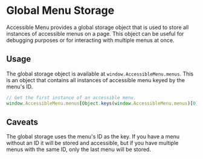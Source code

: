 # Global Menu Storage

Accessible Menu provides a global storage object that is used to store all instances of accessible menus on a page. This object can be useful for debugging purposes or for interacting with multiple menus at once.

## Usage

The global storage object is available at `window.AccessibleMenu.menus`. This is an object that contains all instances of accessible menu keyed by the menu's ID.

```js
// Get the first instance of an accessible menu.
window.AccessibleMenu.menus[Object.keys(window.AccessibleMenu.menus)[0]];
```

## Caveats

The global storage uses the menu's ID as the key. If you have a menu without an ID it will be stored and accessible, but if you have multiple menus with the same ID, only the last menu will be stored.
